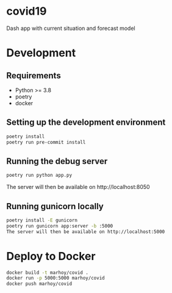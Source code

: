 # covid19
Dash app with current situation and forecast model

# Development

## Requirements
* Python >= 3.8
* poetry
* docker


## Setting up the development environment

```bash
poetry install
poetry run pre-commit install
```

## Running the debug server
```bash
poetry run python app.py
```
The server will then be available on http://localhost:8050


## Running gunicorn locally
```bash
poetry install -E gunicorn
poetry run gunicorn app:server -b :5000
The server will then be available on http://localhost:5000
```

# Deploy to Docker
```bash
docker build -t marhoy/covid .
docker run -p 5000:5000 marhoy/covid
docker push marhoy/covid
```
